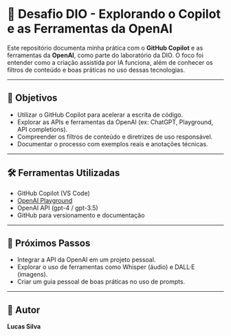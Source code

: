 # 🤖 Desafio DIO - Explorando o Copilot e as Ferramentas da OpenAI

Este repositório documenta minha prática com o **GitHub Copilot** e as ferramentas da **OpenAI**, como parte do laboratório da DIO. O foco foi entender como a criação assistida por IA funciona, além de conhecer os filtros de conteúdo e boas práticas no uso dessas tecnologias.

---

## 🎯 Objetivos

- Utilizar o GitHub Copilot para acelerar a escrita de código.
- Explorar as APIs e ferramentas da OpenAI (ex: ChatGPT, Playground, API completions).
- Compreender os filtros de conteúdo e diretrizes de uso responsável.
- Documentar o processo com exemplos reais e anotações técnicas.

---

## 🛠️ Ferramentas Utilizadas

- GitHub Copilot (VS Code)
- [OpenAI Playground](https://platform.openai.com/playground)
- OpenAI API (gpt-4 / gpt-3.5)
- GitHub para versionamento e documentação

---


## 🚀 Próximos Passos

- Integrar a API da OpenAI em um projeto pessoal.
- Explorar o uso de ferramentas como Whisper (áudio) e DALL·E (imagens).
- Criar um guia pessoal de boas práticas no uso de prompts.

---


## 👤 Autor

**Lucas Silva**  

